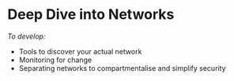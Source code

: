 # Deep Dive into Networks

*To develop:*

* Tools to discover your actual network
* Monitoring for change
* Separating networks to compartmentalise and simplify security

